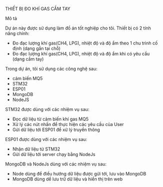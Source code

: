 THIẾT BỊ ĐO KHÍ GAS CẦM TAY

Mô tả

Dự án này được sử dụng làm đồ án tốt nghiệp cho tôi. Thiết bị có 2 tính năng chính:
- Đo đạc lượng khí gas(CH4, LPG), nhiệt độ và độ ẩm theo 1 chu trình cố định (dạng gắn tại chỗ)
- Đo đạc lượng khí gas(CH4, LPG), nhiệt độ và độ ẩm khi có yêu cầu (dạng cầm tay)

Trong dự án, tôi sử dụng các công nghệ sau:
- cảm biến MQ5
- STM32
- ESP01
- MongoDB
- NodeJS

STM32 được dùng với các nhiệm vụ sau:
- Đọc dữ liệu từ cảm biến khí gas MQ5
- Xử lý các nút nhấn để thực hiện các yêu cầu của User 
- Gửi dữ liệu tới ESP01 để xử lý truyền thông

ESP01 được dùng với các nhiệm vụ sau:

- Nhận dữ liệu từ STM32
- Gửi dữ liệu tới server chạy bằng NodeJs

MongoDB và NodeJs dùng với các nhiệm vụ sau:
- Node dùng để điều hướng dữ liệu được gửi tới, lưu vào MongoDB
- MongoDB dùng dể lưu trữ dữ liệu và hiển thị trên web
